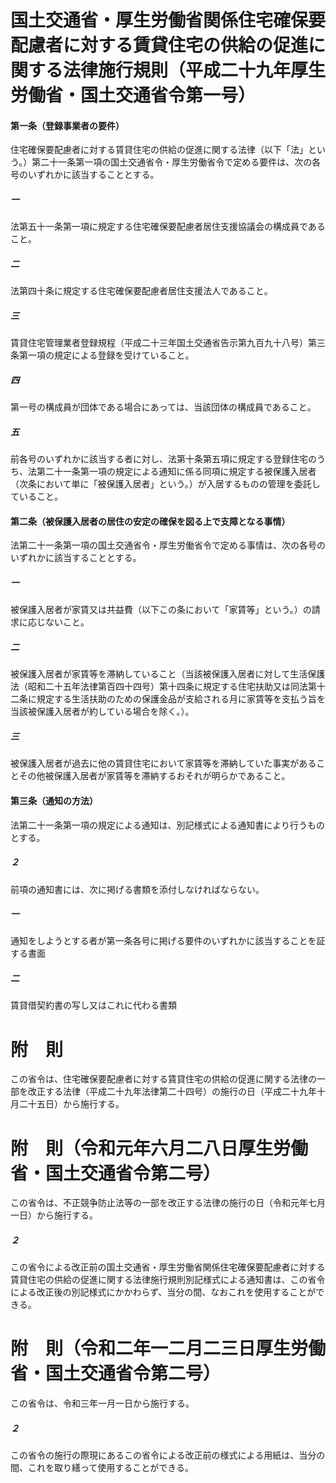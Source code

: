 # 国土交通省・厚生労働省関係住宅確保要配慮者に対する賃貸住宅の供給の促進に関する法律施行規則（平成二十九年厚生労働省・国土交通省令第一号）
#### 第一条（登録事業者の要件）
住宅確保要配慮者に対する賃貸住宅の供給の促進に関する法律（以下「法」という。）第二十一条第一項の国土交通省令・厚生労働省令で定める要件は、次の各号のいずれかに該当することとする。
##### 一
法第五十一条第一項に規定する住宅確保要配慮者居住支援協議会の構成員であること。
##### 二
法第四十条に規定する住宅確保要配慮者居住支援法人であること。
##### 三
賃貸住宅管理業者登録規程（平成二十三年国土交通省告示第九百九十八号）第三条第一項の規定による登録を受けていること。
##### 四
第一号の構成員が団体である場合にあっては、当該団体の構成員であること。
##### 五
前各号のいずれかに該当する者に対し、法第十条第五項に規定する登録住宅のうち、法第二十一条第一項の規定による通知に係る同項に規定する被保護入居者（次条において単に「被保護入居者」という。）が入居するものの管理を委託していること。
#### 第二条（被保護入居者の居住の安定の確保を図る上で支障となる事情）
法第二十一条第一項の国土交通省令・厚生労働省令で定める事情は、次の各号のいずれかに該当することとする。
##### 一
被保護入居者が家賃又は共益費（以下この条において「家賃等」という。）の請求に応じないこと。
##### 二
被保護入居者が家賃等を滞納していること（当該被保護入居者に対して生活保護法（昭和二十五年法律第百四十四号）第十四条に規定する住宅扶助又は同法第十二条に規定する生活扶助のための保護金品が支給される月に家賃等を支払う旨を当該被保護入居者が約している場合を除く。）。
##### 三
被保護入居者が過去に他の賃貸住宅において家賃等を滞納していた事実があることその他被保護入居者が家賃等を滞納するおそれが明らかであること。
#### 第三条（通知の方法）
法第二十一条第一項の規定による通知は、別記様式による通知書により行うものとする。
##### ２
前項の通知書には、次に掲げる書類を添付しなければならない。
##### 一
通知をしようとする者が第一条各号に掲げる要件のいずれかに該当することを証する書面
##### 二
賃貸借契約書の写し又はこれに代わる書類
# 附　則
この省令は、住宅確保要配慮者に対する賃貸住宅の供給の促進に関する法律の一部を改正する法律（平成二十九年法律第二十四号）の施行の日（平成二十九年十月二十五日）から施行する。
# 附　則（令和元年六月二八日厚生労働省・国土交通省令第二号）
この省令は、不正競争防止法等の一部を改正する法律の施行の日（令和元年七月一日）から施行する。
##### ２
この省令による改正前の国土交通省・厚生労働省関係住宅確保要配慮者に対する賃貸住宅の供給の促進に関する法律施行規則別記様式による通知書は、この省令による改正後の別記様式にかかわらず、当分の間、なおこれを使用することができる。
# 附　則（令和二年一二月二三日厚生労働省・国土交通省令第二号）
この省令は、令和三年一月一日から施行する。
##### ２
この省令の施行の際現にあるこの省令による改正前の様式による用紙は、当分の間、これを取り繕って使用することができる。
